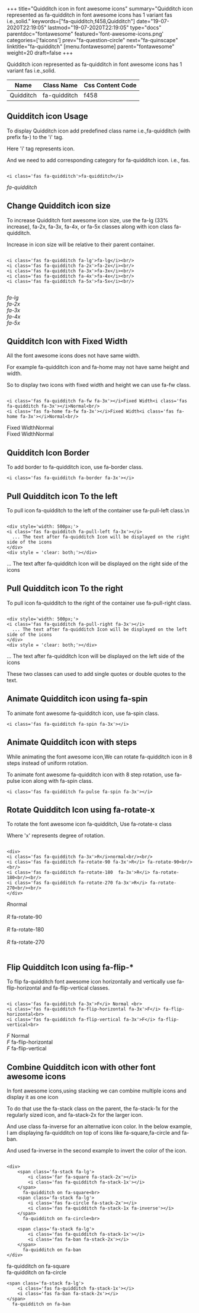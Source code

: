+++
title="Quidditch icon in font awesome icons"
summary="Quidditch icon represented as fa-quidditch in font awesome icons has 1 variant fas i.e.,solid."
keywords=["fa-quidditch,f458,Quidditch"]
date="19-07-2020T22:19:05"
lastmod="19-07-2020T22:19:05"
type="docs"
parentdoc="fontawesome"
featured='font-awesome-icons.png'
categories=['faicons']
prev="fa-question-circle"
next="fa-quinscape"
linktitle="fa-quidditch"
[menu.fontawesome]
parent="fontawesome"
weight=20
draft=false
+++


Quidditch icon represented as fa-quidditch in font awesome icons has 1 variant fas i.e.,solid.

<div class='table-responsive'><table class='table'><thead><tr><th>Name</th><th>Class Name</th><th>Css Content Code</th></tr></thead><tbody><tr><td>Quidditch</td><td>fa-quidditch</td><td>f458</td></tr></tbody></table></div>



## Quidditch icon Usage

To display Quidditch icon add predefined class name i.e.,fa-quidditch (with prefix fa-) to the 'i' tag.

Here 'i' tag represents icon.

And we need to add corresponding category for fa-quidditch icon. i.e., fas.


```

<i class='fas fa-quidditch'>fa-quidditch</i>
```

<i class='fas fa-quidditch'>fa-quidditch</i>




## Change Quidditch icon size
To increase Quidditch font awesome icon size, use the fa-lg (33% increase), fa-2x, fa-3x, fa-4x, or fa-5x classes along with icon class fa-quidditch.

Increase in icon size will be relative to their parent container. 

```

<i class='fas fa-quidditch fa-lg'>fa-lg</i><br/>
<i class='fas fa-quidditch fa-2x'>fa-2x</i><br/>
<i class='fas fa-quidditch fa-3x'>fa-3x</i><br/>
<i class='fas fa-quidditch fa-4x'>fa-4x</i><br/>
<i class='fas fa-quidditch fa-5x'>fa-5x</i><br/>
            
```

<i class='fas fa-quidditch fa-lg'>fa-lg</i><br/>
<i class='fas fa-quidditch fa-2x'>fa-2x</i><br/>
<i class='fas fa-quidditch fa-3x'>fa-3x</i><br/>
<i class='fas fa-quidditch fa-4x'>fa-4x</i><br/>
<i class='fas fa-quidditch fa-5x'>fa-5x</i><br/>
            



## Quidditch Icon with Fixed Width 

All the font awesome icons does not have same width.

For example fa-quidditch icon and fa-home may not have same height and width.

So to display two icons with fixed width and height we can use fa-fw class.


```

<i class='fas fa-quidditch fa-fw fa-3x'></i>Fixed Width<i class='fas fa-quidditch fa-3x'></i>Normal<br/>
<i class='fas fa-home fa-fw fa-3x'></i>Fixed Width<i class='fas fa-home fa-3x'></i>Normal<br/>
```

<i class='fas fa-quidditch fa-fw fa-3x'></i>Fixed Width<i class='fas fa-quidditch fa-3x'></i>Normal<br/>
<i class='fas fa-home fa-fw fa-3x'></i>Fixed Width<i class='fas fa-home fa-3x'></i>Normal<br/>



## Quidditch Icon Border 

To add border to fa-quidditch icon, use fa-border class.


```
<i class='fas fa-quidditch fa-border fa-3x'></i>

```
<i class='fas fa-quidditch fa-border fa-3x'></i>





## Pull Quidditch icon To the left

To pull icon fa-quidditch to the left of the container use fa-pull-left class.\n

```

<div style='width: 500px;'>
<i class='fas fa-quidditch fa-pull-left fa-3x'></i>
  ... The text after fa-quidditch Icon will be displayed on the right side of the icons
</div>
<div style = 'clear: both;'></div>
```

<div style='width: 500px;'>
<i class='fas fa-quidditch fa-pull-left fa-3x'></i>
  ... The text after fa-quidditch Icon will be displayed on the right side of the icons
</div>
<div style = 'clear: both;'></div>




## Pull Quidditch icon To the right
To pull icon fa-quidditch to the right of the container use fa-pull-right class.

```

<div style='width: 500px;'>
<i class='fas fa-quidditch fa-pull-right fa-3x'></i>
  ... The text after fa-quidditch Icon will be displayed on the left side of the icons
</div>
<div style = 'clear: both;'></div>
```

<div style='width: 500px;'>
<i class='fas fa-quidditch fa-pull-right fa-3x'></i>
  ... The text after fa-quidditch Icon will be displayed on the left side of the icons
</div>
<div style = 'clear: both;'></div>

These two classes can used to add single quotes or double quotes to the text.


## Animate Quidditch icon using fa-spin
To animate font awesome fa-quidditch icon, use fa-spin class.

```
<i class='fas fa-quidditch fa-spin fa-3x'></i>
```
<i class='fas fa-quidditch fa-spin fa-3x'></i>




## Animate Quidditch icon with steps
While animating the font awesome icon,We can rotate fa-quidditch icon in 8 steps instead of uniform rotation.

To animate font awesome fa-quidditch icon with 8 step rotation, use fa-pulse icon along with fa-spin class.


```
<i class='fas fa-quidditch fa-pulse fa-spin fa-3x'></i>

```
<i class='fas fa-quidditch fa-pulse fa-spin fa-3x'></i>





## Rotate Quidditch Icon using fa-rotate-x
To rotate the font awesome icon fa-quidditch, Use fa-rotate-x class

Where 'x' represents degree of rotation.


```

<div>
<i class='fas fa-quidditch fa-3x'>R</i>normal<br/><br/>
<i class='fas fa-quidditch fa-rotate-90 fa-3x'>R</i> fa-rotate-90<br/><br/> 
<i class='fas fa-quidditch fa-rotate-180  fa-3x'>R</i> fa-rotate-180<br/><br/> 
<i class='fas fa-quidditch fa-rotate-270 fa-3x'>R</i> fa-rotate-270<br/><br/>
</div>
```

<div>
<i class='fas fa-quidditch fa-3x'>R</i>normal<br/><br/>
<i class='fas fa-quidditch fa-rotate-90 fa-3x'>R</i> fa-rotate-90<br/><br/> 
<i class='fas fa-quidditch fa-rotate-180  fa-3x'>R</i> fa-rotate-180<br/><br/> 
<i class='fas fa-quidditch fa-rotate-270 fa-3x'>R</i> fa-rotate-270<br/><br/>
</div>




## Flip Quidditch Icon using fa-flip-*
To flip fa-quidditch font awesome icon horizontally and vertically use fa-flip-horizontal and fa-flip-vertical classes. 

```

<i class='fas fa-quidditch fa-3x'>F</i> Normal <br>
<i class='fas fa-quidditch fa-flip-horizontal fa-3x'>F</i> fa-flip-horizontal<br>
<i class='fas fa-quidditch fa-flip-vertical fa-3x'>F</i> fa-flip-vertical<br>
```

<i class='fas fa-quidditch fa-3x'>F</i> Normal <br>
<i class='fas fa-quidditch fa-flip-horizontal fa-3x'>F</i> fa-flip-horizontal<br>
<i class='fas fa-quidditch fa-flip-vertical fa-3x'>F</i> fa-flip-vertical<br>




## Combine Quidditch icon with other font awesome icons
In font awesome icons,using stacking we can combine multiple icons and display it as one icon 

To do that use the fa-stack class on the parent, the fa-stack-1x for the regularly sized icon, and fa-stack-2x for the larger icon.

And use class fa-inverse for an alternative icon color. 
In the below example, I am displaying fa-quidditch on top of icons like fa-square,fa-circle and fa-ban.

And used fa-inverse in the second example to invert the color of the icon.

```

<div>
    <span class='fa-stack fa-lg'>
        <i class='far fa-square fa-stack-2x'></i>
        <i class='fas fa-quidditch fa-stack-1x'></i>
    </span>
      fa-quidditch on fa-square<br>
    <span class='fa-stack fa-lg'>
        <i class='fas fa-circle fa-stack-2x'></i>
        <i class='fas fa-quidditch fa-stack-1x fa-inverse'></i>
    </span>
      fa-quidditch on fa-circle<br>

    <span class='fa-stack fa-lg'>
        <i class='fas fa-quidditch fa-stack-1x'></i>
        <i class='fas fa-ban fa-stack-2x'></i>
    </span>
      fa-quidditch on fa-ban
</div>
```

<div>
    <span class='fa-stack fa-lg'>
        <i class='far fa-square fa-stack-2x'></i>
        <i class='fas fa-quidditch fa-stack-1x'></i>
    </span>
      fa-quidditch on fa-square<br>
    <span class='fa-stack fa-lg'>
        <i class='fas fa-circle fa-stack-2x'></i>
        <i class='fas fa-quidditch fa-stack-1x fa-inverse'></i>
    </span>
      fa-quidditch on fa-circle<br>

    <span class='fa-stack fa-lg'>
        <i class='fas fa-quidditch fa-stack-1x'></i>
        <i class='fas fa-ban fa-stack-2x'></i>
    </span>
      fa-quidditch on fa-ban
</div>







